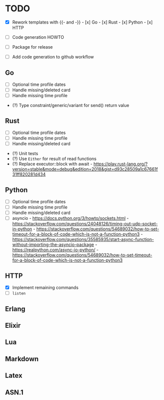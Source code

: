 # TODO

- [x] Rework templates with {{- and -}}
      - [x] Go
      - [x] Rust
      - [x] Python
      - [x] HTTP

- [ ] Code generation HOWTO
- [ ] Package for release
- [ ] Add code generation to github workflow

## Go
- [ ] Optional time profile dates
- [ ] Handle missing/deleted card
- [ ] Handle missing time profile
- (?) Type constraint/generic/variant for send() return value

## Rust
- [ ] Optional time profile dates
- [ ] Handle missing time profile
- [ ] Handle missing/deleted card
- (?) Unit tests
- (?) Use `Either` for result of read functions
- (?) Replace executor::block with await
      - https://play.rust-lang.org/?version=stable&mode=debug&edition=2018&gist=d93c28509a1c67661f31ff820281d434

## Python
- [ ] Optional time profile dates
- [ ] Handle missing time profile
- [ ] Handle missing/deleted card
- [ ] asyncio
      - https://docs.python.org/3/howto/sockets.html
      - https://stackoverflow.com/questions/24048126/timing-out-udp-socket-in-python
      - https://stackoverflow.com/questions/54689032/how-to-set-timeout-for-a-block-of-code-which-is-not-a-function-python3
      - https://stackoverflow.com/questions/35585935/start-async-function-without-importing-the-asyncio-package
      - https://realpython.com/async-io-python/
      - https://stackoverflow.com/questions/54689032/how-to-set-timeout-for-a-block-of-code-which-is-not-a-function-python3

## HTTP
- [x] Implement remaining commands
- [ ] `listen`

## Erlang

## Elixir

## Lua

## Markdown

## Latex

## ASN.1

